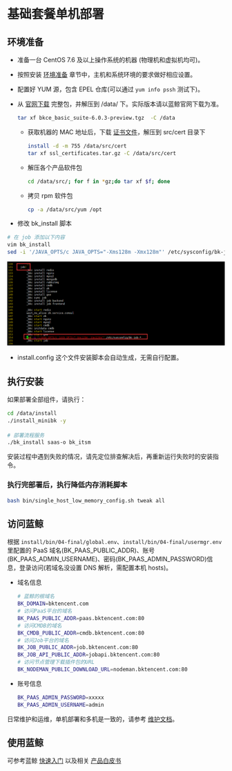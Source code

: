 # 基础套餐单机部署

## 环境准备

- 准备一台 CentOS 7.6 及以上操作系统的机器 (物理机和虚拟机均可)。

- 按照安装 [环境准备](../../基础包安装/环境准备/get_ready.md) 章节中，主机和系统环境的要求做好相应设置。

- 配置好 YUM 源，包含 EPEL 仓库(可以通过 `yum info pssh` 测试下)。

- 从 [官网下载](http://bk.tencent.com/download/) 完整包，并解压到 /data/ 下。实际版本请以蓝鲸官网下载为准。

    ```bash
    tar xf bkce_basic_suite-6.0.3-preview.tgz  -C /data
    ```

  - 获取机器的 MAC 地址后，下载 [证书文件](https://bk.tencent.com/download_ssl/)，解压到 src/cert 目录下

    ```bash
    install -d -m 755 /data/src/cert
    tar xf ssl_certificates.tar.gz -C /data/src/cert
    ```

  - 解压各个产品软件包

    ```bash
    cd /data/src/; for f in *gz;do tar xf $f; done
    ``` 

  - 拷贝 rpm 软件包

    ```bash
    cp -a /data/src/yum /opt
    ```

- 修改 bk_install 脚本

```bash
# 在 job 添加以下内容
vim bk_install
sed -i '/JAVA_OPTS/c JAVA_OPTS="-Xms128m -Xmx128m"' /etc/sysconfig/bk-job-*
```

![change_job](../../assets/change_job.png)

- install.config 这个文件安装脚本会自动生成，无需自行配置。

## 执行安装

如果部署全部组件，请执行：

```bash
cd /data/install
./install_minibk -y

# 部署流程服务
./bk_install saas-o bk_itsm
```

安装过程中遇到失败的情况，请先定位排查解决后，再重新运行失败时的安装指令。

### 执行完部署后，执行降低内存消耗脚本

```bash
bash bin/single_host_low_memory_config.sh tweak all
```

## 访问蓝鲸

根据 `install/bin/04-final/global.env`、`install/bin/04-final/usermgr.env` 里配置的 PaaS 域名(BK_PAAS_PUBLIC_ADDR)、账号 (BK_PAAS_ADMIN_USERNAME)、密码(BK_PAAS_ADMIN_PASSWORD)信息，登录访问(若域名没设置 DNS 解析，需配置本机 hosts)。

- 域名信息

  ```bash
  # 蓝鲸的根域名
  BK_DOMAIN=bktencent.com
  # 访问PaaS平台的域名
  BK_PAAS_PUBLIC_ADDR=paas.bktencent.com:80
  # 访问CMDB的域名
  BK_CMDB_PUBLIC_ADDR=cmdb.bktencent.com:80
  # 访问Job平台的域名
  BK_JOB_PUBLIC_ADDR=job.bktencent.com:80
  BK_JOB_API_PUBLIC_ADDR=jobapi.bktencent.com:80
  # 访问节点管理下载插件包的URL
  BK_NODEMAN_PUBLIC_DOWNLOAD_URL=nodeman.bktencent.com:80
  ```

- 账号信息

  ```bash
  BK_PAAS_ADMIN_PASSWORD=xxxxx
  BK_PAAS_ADMIN_USERNAME=admin
  ```

日常维护和运维，单机部署和多机是一致的，请参考 [维护文档](../../维护手册/日常维护/maintain.md)。

## 使用蓝鲸

可参考蓝鲸 [快速入门](../../../../快速入门/quick-start-v6.0.md) 以及相关 [产品白皮书](https://bk.tencent.com/docs/)